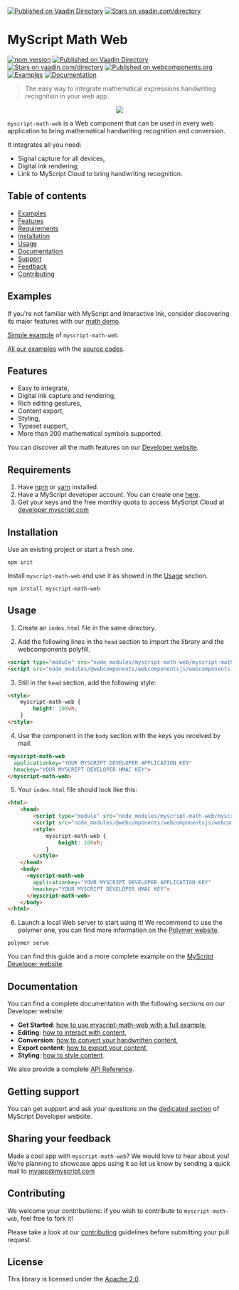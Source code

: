 [![Published on Vaadin  Directory](https://img.shields.io/badge/Vaadin%20Directory-published-00b4f0.svg)](https://vaadin.com/directory/component/MyScriptmyscript-math-web)
[![Stars on vaadin.com/directory](https://img.shields.io/vaadin-directory/star/MyScriptmyscript-math-web.svg)](https://vaadin.com/directory/component/MyScriptmyscript-math-web)


# MyScript Math Web

[![npm version](https://badge.fury.io/js/myscript-math-web.svg)](https://badge.fury.io/js/myscript-math-web)
[![Published on Vaadin  Directory](https://img.shields.io/badge/Vaadin%20Directory-published-00b4f0.svg)](https://vaadin.com/directory/component/MyScriptmyscript-math-web)
[![Stars on vaadin.com/directory](https://img.shields.io/vaadin-directory/star/MyScriptmyscript-math-web.svg)](https://vaadin.com/directory/component/MyScriptmyscript-math-web)
[![Published on webcomponents.org](https://img.shields.io/badge/webcomponents.org-published-blue.svg)](https://www.webcomponents.org/element/MyScript/myscript-math-web)
[![Examples](https://img.shields.io/badge/Link%20to-examples-blue.svg)](https://myscript.github.io/myscript-math-web/#/elements/myscript-math-web/demos/other-examples)
[![Documentation](https://img.shields.io/badge/Link%20to-documentation-green.svg)](https://developer.myscript.com/docs/interactive-ink/latest/web/web-components/math-element/)

> The easy way to integrate mathematical expressions handwriting recognition in your web app.

<p align="center">
  <img src="preview.gif">
</p>
 
`myscript-math-web` is a Web component that can be used in every web application to bring mathematical handwriting recognition and conversion. 

It integrates all you need:  
* Signal capture for all devices,
* Digital ink rendering,
* Link to MyScript Cloud to bring handwriting recognition.

## Table of contents

* [Examples](https://github.com/MyScript/myscript-math-web#examples)
* [Features](https://github.com/MyScript/myscript-math-web#features)
* [Requirements](https://github.com/MyScript/myscript-math-web#requirements)
* [Installation](https://github.com/MyScript/myscript-math-web#installation)
* [Usage](https://github.com/MyScript/myscript-math-web#usage)
* [Documentation](https://github.com/MyScript/myscript-math-web#documentation)
* [Support](https://github.com/MyScript/myscript-math-web#support)
* [Feedback](https://github.com/MyScript/myscript-math-web#sharing-your-feedback)
* [Contributing](https://github.com/MyScript/myscript-math-web#contributing)


## Examples

If you're not familiar with MyScript and Interactive Ink, consider discovering its major features with our [math demo](http://webdemo.myscript.com/views/math.html).

[Simple example](https://myscript.github.io/myscript-math-web/#/elements/myscript-math-web/demos/get-started-[v4]) of `myscript-math-web`. 

[All our examples](https://myscript.github.io/myscript-math-web/#/elements/myscript-math-web/demos/other-examples) with the [source codes](https://github.com/MyScript/myscript-math-web/tree/master/src/demo-app/examples).


## Features

* Easy to integrate,
* Digital ink capture and rendering,
* Rich editing gestures,
* Content export,
* Styling,
* Typeset support,
* More than 200 mathematical symbols supported.

You can discover all the math features on our [Developer website](https://developer.myscript.com/math).


## Requirements

1. Have [npm](https://www.npmjs.com/get-npm) or [yarn](https://yarnpkg.com/en/docs/install) installed.
2. Have a MyScript developer account. You can create one [here](https://dev.myscript.com/).
2. Get your keys and the free monthly quota to access MyScript Cloud at [developer.myscript.com](https://developer.myscript.com)
 
## Installation

Use an existing project or start a fresh one.

```shell
npm init
```

Install `myscript-math-web` and use it as showed in the [Usage]() section.

```shell
npm install myscript-math-web
```


## Usage

1. Create an `index.html` file in the same directory. 

2. Add the following lines in the `head` section to import the library and the webcomponents polyfill.

```html
<script type="module" src="node_modules/myscript-math-web/myscript-math-web.js"></script>
<script src="node_modules/@webcomponents/webcomponentsjs/webcomponents-loader.js"></script>
```  

3. Still in the `head` section, add the following style:

```html
<style>
    myscript-math-web {
        height: 100vh;
    }
</style>
```

4. Use the component in the `body` section with the keys you received by mail.

```html
<myscript-math-web
  applicationkey="YOUR MYSCRIPT DEVELOPER APPLICATION KEY"
  hmackey="YOUR MYSCRIPT DEVELOPER HMAC KEY">
</myscript-math-web>
```

5. Your `index.html` file should look like this:

```html
<html>
    <head>
        <script type="module" src="node_modules/myscript-math-web/myscript-math-web.js"></script>
        <script src="node_modules/@webcomponents/webcomponentsjs/webcomponents-loader.js"></script>
        <style>
            myscript-math-web {
                height: 100vh;
            }
        </style>
    </head>
    <body>
      <myscript-math-web
        applicationkey="YOUR MYSCRIPT DEVELOPER APPLICATION KEY"
        hmackey="YOUR MYSCRIPT DEVELOPER HMAC KEY">
      </myscript-math-web>
    </body>
</html>
```

6. Launch a local Web server to start using it! We recommend to use the polymer one, you can find more information on the [Polymer website](https://www.polymer-project.org/3.0/start/install-3-0).

```
polymer serve
```

You can find this guide and a more complete example on the [MyScript Developer website](https://developer.myscript.com/docs/interactive-ink/latest/web/web-components/math-element/get-started/).


## Documentation

You can find a complete documentation with the following sections on our Developer website:

* **Get Started**: [how to use myscript-math-web with a full example](https://developer.myscript.com/docs/interactive-ink/latest/web/web-components/math-element/get-started/),
* **Editing**: [how to interact with content](https://developer.myscript.com/docs/interactive-ink/latest/web/web-components/math-element/editing/),
* **Conversion**: [how to convert your handwritten content](https://developer.myscript.com/docs/interactive-ink/latest/web/web-components/math-element/conversion/),
* **Export content**: [how to export your content](https://developer.myscript.com/docs/interactive-ink/latest/web/web-components/math-element/import-and-export/),
* **Styling**: [how to style content](https://developer.myscript.com/docs/interactive-ink/latest/web/web-components/math-element/styling/).

We also provide a complete [API Reference](https://myscript.github.io/myscript-math-web/#/elements/myscript-math-web).

## Getting support

You can get support and ask your questions on the [dedicated section](https://developer-support.myscript.com/support/discussions/forums/16000096021) of MyScript Developer website.

## Sharing your feedback

Made a cool app with `myscript-math-web`? We would love to hear about you!
We’re planning to showcase apps using it so let us know by sending a quick mail to [myapp@myscript.com](mailto://myapp@myscript.com)

## Contributing

We welcome your contributions: if you wish to contribute to `myscript-math-web`, feel free to fork it!

Please take a look at our [contributing](CONTRIBUTING.md) guidelines before submitting your pull request.

## License

This library is licensed under the [Apache 2.0](http://opensource.org/licenses/Apache-2.0).
